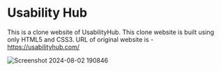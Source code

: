 <h1>Usability Hub</h1>

This is a clone website of UsabilityHub.
This clone website is built using only HTML5 and CSS3.
URL of original website is - https://usabilityhub.com/

![Screenshot 2024-08-02 190846](https://github.com/user-attachments/assets/d1f7af1d-4052-41ef-816c-042bbf86abc1)
